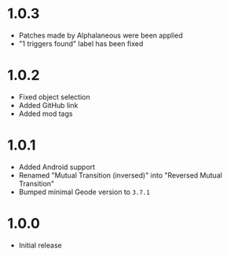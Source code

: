 # 1.0.3
- Patches made by Alphalaneous were been applied
- "1 triggers found" label has been fixed

# 1.0.2
- Fixed object selection
- Added GitHub link
- Added mod tags

# 1.0.1
- Added Android support
- Renamed "Mutual Transition (inversed)" into "Reversed Mutual Transition"
- Bumped minimal Geode version to `3.7.1`

# 1.0.0
- Initial release
